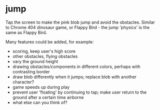 # jump

Tap the screen to make the pink blob jump and avoid the obstacles.  Similar to Chrome 404 dinosaur game, or Flappy Bird - the jump 'physics' is the same as Flappy Bird.

Many features could be added, for example:

* scoring, keep user's high score
* other obstacles, flying obstacles
* vary the ground height
* drawing obstacles/components in different colors, perhaps with contrasting border
* draw blob differently when it jumps; replace blob with another character?
* game speeds up during play
* prevent user 'floating' by continuing to tap; make user return to the ground after a certain time airborne
* what else can you think of?
